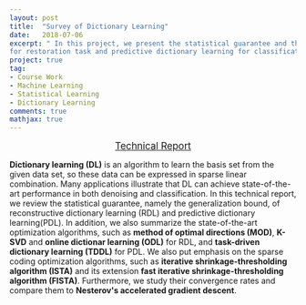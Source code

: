 ```yaml
---
layout: post
title:  "Survey of Dictionary Learning"
date:   2018-07-06
excerpt: " In this project, we present the statistical guarantee and the state-of-the-art optimization algorithms of reconstructive dictionary learning 
for restoration task and predictive dictionary learning for classification/regression task."
project: true
tag:
- Course Work
- Machine Learning
- Statistical Learning
- Dictionary Learning
comments: true
mathjax: true
---
```


<center>
	<a href="https://kevin71104.github.io/assets/document/Survey_Dictionary_Learning.pdf" target="_blank" class="btn btn-danger">
		<span style="font-size: 120%;">
		Technical Report
		</span>
	</a>
</center>

**Dictionary learning (DL)** is an algorithm to learn the basis set from the given data set, so these data can be expressed in sparse linear combination.
Many applications illustrate that DL can achieve state-of-the-art performance in both denoising and classification.
In this technical report, we review the statistical guarantee, namely the generalization bound, 
of reconstructive dictionary learning (RDL) and predictive dictionary learning(PDL).
In addition, we also summarize the state-of-the-art optimization algorithms, such as 
**method of optimal directions (MOD)**, **K-SVD** and **online dictionar learning (ODL)** for RDL, 
and **task-driven dictionary learning (TDDL)** for PDL.
We also put emphasis on the sparse coding optimization algorithms, such as 
**iterative shrinkage-thresholding algorithm (ISTA)** and its extension **fast iterative shrinkage-thresholding algorithm (FISTA)**.
Furthermore, we study their convergence rates and compare them to **Nesterov's accelerated gradient descent**.
